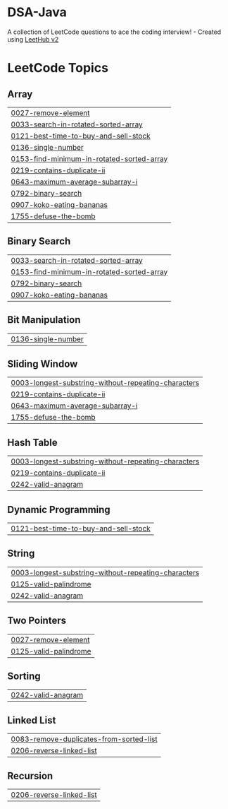 # DSA-Java
A collection of LeetCode questions to ace the coding interview! - Created using [LeetHub v2](https://github.com/arunbhardwaj/LeetHub-2.0)

<!---LeetCode Topics Start-->
# LeetCode Topics
## Array
|  |
| ------- |
| [0027-remove-element](https://github.com/Vivekkalmorge/DSA-Java/tree/master/0027-remove-element) |
| [0033-search-in-rotated-sorted-array](https://github.com/Vivekkalmorge/DSA-Java/tree/master/0033-search-in-rotated-sorted-array) |
| [0121-best-time-to-buy-and-sell-stock](https://github.com/Vivekkalmorge/DSA-Java/tree/master/0121-best-time-to-buy-and-sell-stock) |
| [0136-single-number](https://github.com/Vivekkalmorge/DSA-Java/tree/master/0136-single-number) |
| [0153-find-minimum-in-rotated-sorted-array](https://github.com/Vivekkalmorge/DSA-Java/tree/master/0153-find-minimum-in-rotated-sorted-array) |
| [0219-contains-duplicate-ii](https://github.com/Vivekkalmorge/DSA-Java/tree/master/0219-contains-duplicate-ii) |
| [0643-maximum-average-subarray-i](https://github.com/Vivekkalmorge/DSA-Java/tree/master/0643-maximum-average-subarray-i) |
| [0792-binary-search](https://github.com/Vivekkalmorge/DSA-Java/tree/master/0792-binary-search) |
| [0907-koko-eating-bananas](https://github.com/Vivekkalmorge/DSA-Java/tree/master/0907-koko-eating-bananas) |
| [1755-defuse-the-bomb](https://github.com/Vivekkalmorge/DSA-Java/tree/master/1755-defuse-the-bomb) |
## Binary Search
|  |
| ------- |
| [0033-search-in-rotated-sorted-array](https://github.com/Vivekkalmorge/DSA-Java/tree/master/0033-search-in-rotated-sorted-array) |
| [0153-find-minimum-in-rotated-sorted-array](https://github.com/Vivekkalmorge/DSA-Java/tree/master/0153-find-minimum-in-rotated-sorted-array) |
| [0792-binary-search](https://github.com/Vivekkalmorge/DSA-Java/tree/master/0792-binary-search) |
| [0907-koko-eating-bananas](https://github.com/Vivekkalmorge/DSA-Java/tree/master/0907-koko-eating-bananas) |
## Bit Manipulation
|  |
| ------- |
| [0136-single-number](https://github.com/Vivekkalmorge/DSA-Java/tree/master/0136-single-number) |
## Sliding Window
|  |
| ------- |
| [0003-longest-substring-without-repeating-characters](https://github.com/Vivekkalmorge/DSA-Java/tree/master/0003-longest-substring-without-repeating-characters) |
| [0219-contains-duplicate-ii](https://github.com/Vivekkalmorge/DSA-Java/tree/master/0219-contains-duplicate-ii) |
| [0643-maximum-average-subarray-i](https://github.com/Vivekkalmorge/DSA-Java/tree/master/0643-maximum-average-subarray-i) |
| [1755-defuse-the-bomb](https://github.com/Vivekkalmorge/DSA-Java/tree/master/1755-defuse-the-bomb) |
## Hash Table
|  |
| ------- |
| [0003-longest-substring-without-repeating-characters](https://github.com/Vivekkalmorge/DSA-Java/tree/master/0003-longest-substring-without-repeating-characters) |
| [0219-contains-duplicate-ii](https://github.com/Vivekkalmorge/DSA-Java/tree/master/0219-contains-duplicate-ii) |
| [0242-valid-anagram](https://github.com/Vivekkalmorge/DSA-Java/tree/master/0242-valid-anagram) |
## Dynamic Programming
|  |
| ------- |
| [0121-best-time-to-buy-and-sell-stock](https://github.com/Vivekkalmorge/DSA-Java/tree/master/0121-best-time-to-buy-and-sell-stock) |
## String
|  |
| ------- |
| [0003-longest-substring-without-repeating-characters](https://github.com/Vivekkalmorge/DSA-Java/tree/master/0003-longest-substring-without-repeating-characters) |
| [0125-valid-palindrome](https://github.com/Vivekkalmorge/DSA-Java/tree/master/0125-valid-palindrome) |
| [0242-valid-anagram](https://github.com/Vivekkalmorge/DSA-Java/tree/master/0242-valid-anagram) |
## Two Pointers
|  |
| ------- |
| [0027-remove-element](https://github.com/Vivekkalmorge/DSA-Java/tree/master/0027-remove-element) |
| [0125-valid-palindrome](https://github.com/Vivekkalmorge/DSA-Java/tree/master/0125-valid-palindrome) |
## Sorting
|  |
| ------- |
| [0242-valid-anagram](https://github.com/Vivekkalmorge/DSA-Java/tree/master/0242-valid-anagram) |
## Linked List
|  |
| ------- |
| [0083-remove-duplicates-from-sorted-list](https://github.com/Vivekkalmorge/DSA-Java/tree/master/0083-remove-duplicates-from-sorted-list) |
| [0206-reverse-linked-list](https://github.com/Vivekkalmorge/DSA-Java/tree/master/0206-reverse-linked-list) |
## Recursion
|  |
| ------- |
| [0206-reverse-linked-list](https://github.com/Vivekkalmorge/DSA-Java/tree/master/0206-reverse-linked-list) |
<!---LeetCode Topics End-->
